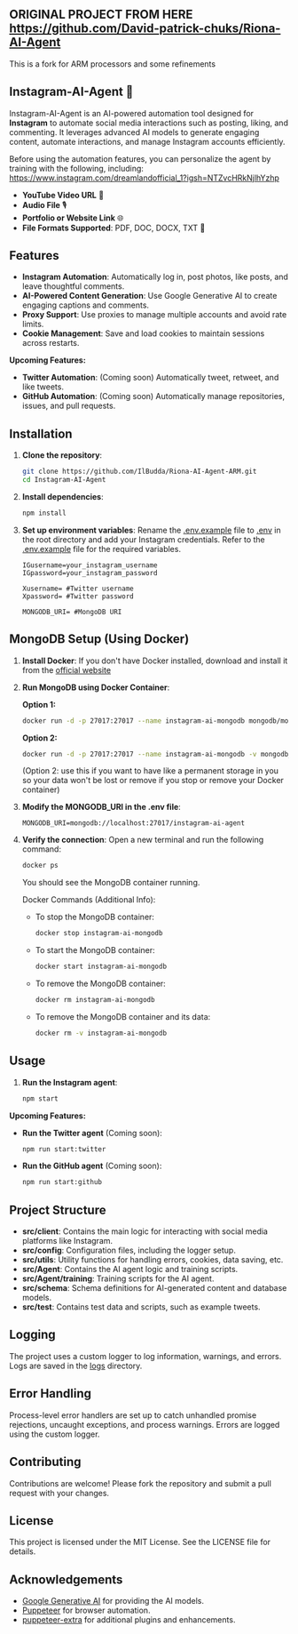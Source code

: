## ORIGINAL PROJECT FROM HERE https://github.com/David-patrick-chuks/Riona-AI-Agent

This is a fork for ARM processors and some refinements

## Instagram-AI-Agent 🌸

Instagram-AI-Agent is an AI-powered automation tool designed for **Instagram** to automate social media interactions such as posting, liking, and commenting. It leverages advanced AI models to generate engaging content, automate interactions, and manage Instagram accounts efficiently.

Before using the automation features, you can personalize the agent by training with the following, including:
https://www.instagram.com/dreamlandofficial_1?igsh=NTZvcHRkNjlhYzhp
- **YouTube Video URL** 🎥
- **Audio File** 🎙️
- **Portfolio or Website Link** 🌐
- **File Formats Supported**: PDF, DOC, DOCX, TXT 📄

## Features

- **Instagram Automation**: Automatically log in, post photos, like posts, and leave thoughtful comments.
- **AI-Powered Content Generation**: Use Google Generative AI to create engaging captions and comments.
- **Proxy Support**: Use proxies to manage multiple accounts and avoid rate limits.
- **Cookie Management**: Save and load cookies to maintain sessions across restarts.

**Upcoming Features:**

- **Twitter Automation**: (Coming soon) Automatically tweet, retweet, and like tweets.
- **GitHub Automation**: (Coming soon) Automatically manage repositories, issues, and pull requests.

## Installation

1. **Clone the repository**:

   ```sh
   git clone https://github.com/IlBudda/Riona-AI-Agent-ARM.git
   cd Instagram-AI-Agent
   ```

2. **Install dependencies**:

   ```sh
   npm install
   ```

3. **Set up environment variables**:
   Rename the [.env.example](http://_vscodecontentref_/1) file to [.env](http://_vscodecontentref_/1) in the root directory and add your Instagram credentials. Refer to the [.env.example](http://_vscodecontentref_/2) file for the required variables.
   ```dotenv # Instagram credentials
   IGusername=your_instagram_username
   IGpassword=your_instagram_password 
   
   Xusername= #Twitter username
   Xpassword= #Twitter password

   MONGODB_URI= #MongoDB URI
   ```

## MongoDB Setup (Using Docker)

1. **Install Docker**:
   If you don't have Docker installed, download and install it from the [official website](https://www.docker.com/products/docker-desktop/)
2. **Run MongoDB using Docker Container**:

    **Option 1:**
      ```sh
      docker run -d -p 27017:27017 --name instagram-ai-mongodb mongodb/mongodb-community-server:latest
      ```
    **Option 2:**
      ```sh
      docker run -d -p 27017:27017 --name instagram-ai-mongodb -v mongodb_data:/data/db mongodb/mongodb-community-server:latest
      ```   
      (Option 2: use this if you want to have like a permanent storage in you so your data won't be lost or remove if you stop or remove your Docker container)
3. **Modify the MONGODB_URI in the .env file**:
   ```dotenv
   MONGODB_URI=mongodb://localhost:27017/instagram-ai-agent
   ```
4. **Verify the connection**:
   Open a new terminal and run the following command:
   ```sh
   docker ps
   ```
   You should see the MongoDB container running.

   Docker Commands (Additional Info):
   - To stop the MongoDB container:
     ```sh
     docker stop instagram-ai-mongodb
     ```
   - To start the MongoDB container:
       ```sh
       docker start instagram-ai-mongodb
       ```
   - To remove the MongoDB container:
      ```sh
      docker rm instagram-ai-mongodb
      ```
   - To remove the MongoDB container and its data:
      ```sh
      docker rm -v instagram-ai-mongodb
      ```

## Usage

1. **Run the Instagram agent**:
   ```sh
   npm start
   ```

**Upcoming Features:**

- **Run the Twitter agent** (Coming soon):

  ```sh
  npm run start:twitter
  ```

- **Run the GitHub agent** (Coming soon):
  ```sh
  npm run start:github
  ```

## Project Structure

- **src/client**: Contains the main logic for interacting with social media platforms like Instagram.
- **src/config**: Configuration files, including the logger setup.
- **src/utils**: Utility functions for handling errors, cookies, data saving, etc.
- **src/Agent**: Contains the AI agent logic and training scripts.
- **src/Agent/training**: Training scripts for the AI agent.
- **src/schema**: Schema definitions for AI-generated content and database models.
- **src/test**: Contains test data and scripts, such as example tweets.

## Logging

The project uses a custom logger to log information, warnings, and errors. Logs are saved in the [logs](http://_vscodecontentref_/3) directory.

## Error Handling

Process-level error handlers are set up to catch unhandled promise rejections, uncaught exceptions, and process warnings. Errors are logged using the custom logger.

## Contributing

Contributions are welcome! Please fork the repository and submit a pull request with your changes.

## License

This project is licensed under the MIT License. See the LICENSE file for details.

## Acknowledgements

- [Google Generative AI](https://ai.google/tools/) for providing the AI models.
- [Puppeteer](https://github.com/puppeteer/puppeteer) for browser automation.
- [puppeteer-extra](https://github.com/berstend/puppeteer-extra) for additional plugins and enhancements.

